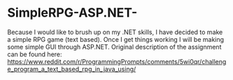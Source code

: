 # SimpleRPG-ASP.NET-
Because I would like to brush up on my .NET skills, I have decided to make a simple RPG game (text based). Once I get things working I will be making some simple GUI through ASP.NET. Original description of the assignment can be found here: https://www.reddit.com/r/ProgrammingPrompts/comments/5wi0qr/challenge_program_a_text_based_rpg_in_java_using/
